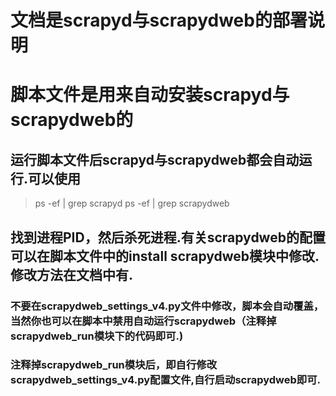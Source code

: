 # 文档是scrapyd与scrapydweb的部署说明

# 脚本文件是用来自动安装scrapyd与scrapydweb的
## 运行脚本文件后scrapyd与scrapydweb都会自动运行.可以使用

> ps -ef | grep scrapyd
> ps -ef | grep scrapydweb

## 找到进程PID，然后杀死进程.有关scrapydweb的配置可以在脚本文件中的install scrapydweb模块中修改.修改方法在文档中有.
### 不要在scrapydweb_settings_v4.py文件中修改，脚本会自动覆盖，当然你也可以在脚本中禁用自动运行scrapydweb（注释掉scrapydweb_run模块下的代码即可.)
### 注释掉scrapydweb_run模块后，即自行修改scrapydweb_settings_v4.py配置文件,自行启动scrapydweb即可.
